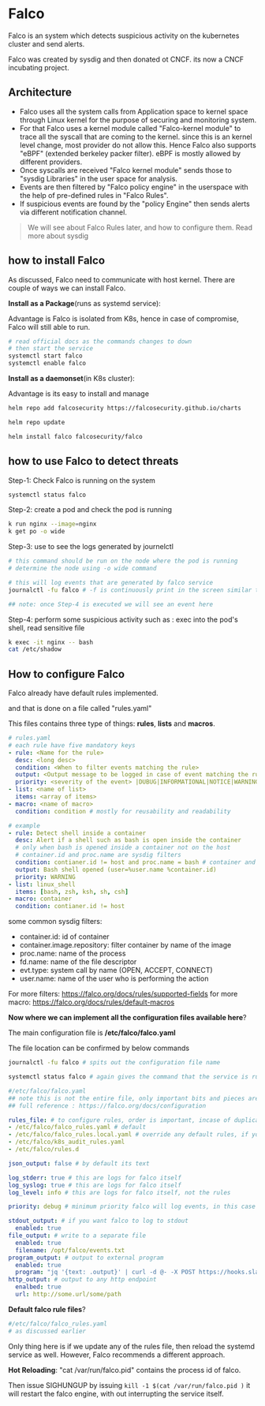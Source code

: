 # Falco

Falco is an system which detects suspicious activity on the kubernetes cluster and send alerts.

Falco was created by sysdig and then donated ot CNCF. its now a CNCF incubating project.

## Architecture

- Falco uses all the system calls from Application space to kernel space through Linux kernel for the purpose of securing and monitoring system.
- For that Falco uses a kernel module called "Falco-kernel module" to trace all the syscall that are coming to the kernel. since this is an kernel level change, most provider do not allow this. Hence Falco also supports "eBPF" (extended berkeley packer filter). eBPF is mostly allowed by different providers.
- Once syscalls are received "Falco kernel module" sends those to "sysdig Libraries" in the user space for analysis.
- Events are then filtered by "Falco policy engine" in the userspace with the help of pre-defined rules in "Falco Rules".
- If suspicious events are found by the "policy Engine" then sends alerts via different notification channel.

> We will see about Falco Rules later, and how to configure them.
> Read more about sysdig

## how to install Falco

As discussed, Falco need to communicate with host kernel. There are couple of ways we can install Falco.

**Install as a Package**(runs as systemd service):

Advantage is Falco is isolated from K8s, hence in case of compromise, Falco will still able to run.

```sh
# read official docs as the commands changes to down
# then start the service
systemctl start falco
systemctl enable falco
```

**Install as a daemonset**(in K8s cluster):

Advantage is its easy to install and manage

```sh
helm repo add falcosecurity https://falcosecurity.github.io/charts

helm repo update

helm install falco falcosecurity/falco
```

## how to use Falco to detect threats

Step-1: Check Falco is running on the system

```sh
systemctl status falco
```

Step-2: create a pod and check the pod is running

```sh
k run nginx --image=nginx
k get po -o wide
```

Step-3: use to see the logs generated by journelctl

```sh
# this command should be run on the node where the pod is running
# determine the node using -o wide command

# this will log events that are generated by falco service
journalctl -fu falco # -f is continuously print in the screen similar to tail; 

## note: once Step-4 is executed we will see an event here
```

Step-4: perform some suspicious activity such as : exec into the pod's shell, read sensitive file

```sh
k exec -it nginx -- bash
cat /etc/shadow
```

## How to configure Falco

Falco already have default rules implemented.

and that is done on a file called "rules.yaml"

This files contains three type of things: **rules**, **lists** and **macros**.

```yaml
# rules.yaml
# each rule have five mandatory keys
- rule: <Name for the rule>
  desc: <long desc>
  condition: <When to filter events matching the rule>
  output: <Output message to be logged in case of event matching the rule>
  priority: <severity of the event> |DUBUG|INFORMATIONAL|NOTICE|WARNING|ERROR|CRITICAL|ALERT|EMERGENCY
- list: <name of list>
  items: <array of items>
- macro: <name of macro>
  condition: condition # mostly for reusability and readability
```

```yaml
# example
- rule: Detect shell inside a container
  desc: Alert if a shell such as bash is open inside the container
  # only when bash is opened inside a container not on the host
  # container.id and proc.name are sysdig filters
  condition: contianer.id != host and proc.name = bash # container and proc.name in (linux_shell) # here we are referring a list and a macro (but means the same)
  output: Bash shell opened (user=%user.name %container.id)
  priority: WARNING
- list: linux_shell
  items: [bash, zsh, ksh, sh, csh]
- macro: container
  condition: contianer.id != host
```

some common sysdig filters:

- container.id: id of container
- container.image.repository: filter container by name of the image
- proc.name: name of the process
- fd.name: name of the file descriptor
- evt.type: system call by name (OPEN, ACCEPT, CONNECT)
- user.name: name of the user who is performing the action

For more filters: https://falco.org/docs/rules/supported-fields
for more macro: https://falco.org/docs/rules/default-macros

**Now where we can implement all the configuration files available here**?

The main configuration file is **/etc/falco/falco.yaml**

The file location can be confirmed by below commands

```sh
journalctl -fu falco # spits out the configuration file name

systemctl status falco # again gives the command that the service is running /etc/falco/falco.yaml
```

```yaml
#/etc/falco/falco.yaml
## note this is not the entire file, only important bits and pieces are discussed here
## full reference : https://falco.org/docs/configuration

rules_file: # to configure rules, order is important, incase of duplicate rule in the files the last will override all above.
- /etc/falco/falco_rules.yaml # default
- /etc/falco/falco_rules.local.yaml # override any default rules, if you directly update the default file, it will be reverted during upgrade process.
- /etc/falco/k8s_audit_rules.yaml
- /etc/falco/rules.d

json_output: false # by default its text

log_stderr: true # this are logs for falco itself
log_syslog: true # this are logs for falco itself
log_level: info # this are logs for falco itself, not the rules

priority: debug # minimum priority falco will log events, in this case any thing higher than debugged priority will be logged

stdout_output: # if you want falco to log to stdout
  enabled: true
file_output: # write to a separate file
  enabled: true
  filename: /opt/falco/events.txt
program_output: # output to external program
  enabled: true
  program: "jq '{text: .output}' | curl -d @- -X POST https://hooks.slack.com/services/XXX"
http_output: # output to any http endpoint
  enalbed: true
  url: http://some.url/some/path
```

**Default falco rule files**?

```yaml
#/etc/falco/falco_rules.yaml
# as discussed earlier
```

Only thing here is if we update any of the rules file, then reload the systemd service as well. However, Falco recommends a different approach.

**Hot Reloading**: "cat /var/run/falco.pid" contains the process id of falco.

Then issue SIGHUNGUP by issuing `kill -1 $(cat /var/run/falco.pid )` it will restart the falco engine, with out interrupting the service itself.
